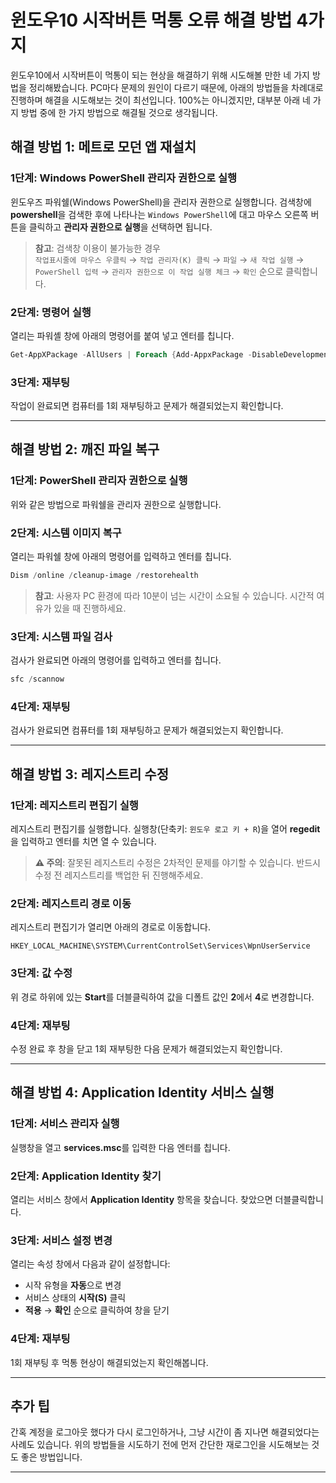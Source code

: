 # 윈도우10 시작버튼 먹통 오류 해결 방법 4가지

윈도우10에서 시작버튼이 먹통이 되는 현상을 해결하기 위해 시도해볼 만한 네 가지 방법을 정리해봤습니다. PC마다 문제의 원인이 다르기 때문에, 아래의 방법들을 차례대로 진행하며 해결을 시도해보는 것이 최선입니다. 100%는 아니겠지만, 대부분 아래 네 가지 방법 중에 한 가지 방법으로 해결될 것으로 생각됩니다.

## 해결 방법 1: 메트로 모던 앱 재설치

### 1단계: Windows PowerShell 관리자 권한으로 실행

윈도우즈 파워쉘(Windows PowerShell)을 관리자 권한으로 실행합니다. 검색창에 **powershell**을 검색한 후에 나타나는 `Windows PowerShell`에 대고 마우스 오른쪽 버튼을 클릭하고 **관리자 권한으로 실행**을 선택하면 됩니다.

> **참고**: 검색창 이용이 불가능한 경우  
> `작업표시줄에 마우스 우클릭` → `작업 관리자(K) 클릭` → `파일` → `새 작업 실행` → `PowerShell 입력` → `관리자 권한으로 이 작업 실행 체크` → `확인` 순으로 클릭합니다.

### 2단계: 명령어 실행

열리는 파워셸 창에 아래의 명령어를 붙여 넣고 엔터를 칩니다.

```powershell
Get-AppXPackage -AllUsers | Foreach {Add-AppxPackage -DisableDevelopmentMode -Register "$($_.InstallLocation)\AppXManifest.xml"}
```

### 3단계: 재부팅

작업이 완료되면 컴퓨터를 1회 재부팅하고 문제가 해결되었는지 확인합니다.

---

## 해결 방법 2: 깨진 파일 복구

### 1단계: PowerShell 관리자 권한으로 실행

위와 같은 방법으로 파워쉘을 관리자 권한으로 실행합니다.

### 2단계: 시스템 이미지 복구

열리는 파워쉘 창에 아래의 명령어를 입력하고 엔터를 칩니다.

```powershell
Dism /online /cleanup-image /restorehealth
```

> **참고**: 사용자 PC 환경에 따라 10분이 넘는 시간이 소요될 수 있습니다. 시간적 여유가 있을 때 진행하세요.

### 3단계: 시스템 파일 검사

검사가 완료되면 아래의 명령어를 입력하고 엔터를 칩니다.

```powershell
sfc /scannow
```

### 4단계: 재부팅

검사가 완료되면 컴퓨터를 1회 재부팅하고 문제가 해결되었는지 확인합니다.

---

## 해결 방법 3: 레지스트리 수정

### 1단계: 레지스트리 편집기 실행

레지스트리 편집기를 실행합니다. 실행창(단축키: `윈도우 로고 키 + R`)을 열어 **regedit**을 입력하고 엔터를 치면 열 수 있습니다.

> **⚠️ 주의**: 잘못된 레지스트리 수정은 2차적인 문제를 야기할 수 있습니다. 반드시 수정 전 레지스트리를 백업한 뒤 진행해주세요.

### 2단계: 레지스트리 경로 이동

레지스트리 편집기가 열리면 아래의 경로로 이동합니다.

```
HKEY_LOCAL_MACHINE\SYSTEM\CurrentControlSet\Services\WpnUserService
```

### 3단계: 값 수정

위 경로 하위에 있는 **Start**를 더블클릭하여 값을 디폴트 값인 **2**에서 **4**로 변경합니다.

### 4단계: 재부팅

수정 완료 후 창을 닫고 1회 재부팅한 다음 문제가 해결되었는지 확인합니다.

---

## 해결 방법 4: Application Identity 서비스 실행

### 1단계: 서비스 관리자 실행

실행창을 열고 **services.msc**를 입력한 다음 엔터를 칩니다.

### 2단계: Application Identity 찾기

열리는 서비스 창에서 **Application Identity** 항목을 찾습니다. 찾았으면 더블클릭합니다.

### 3단계: 서비스 설정 변경

열리는 속성 창에서 다음과 같이 설정합니다:
- 시작 유형을 **자동**으로 변경
- 서비스 상태의 **시작(S)** 클릭
- **적용** → **확인** 순으로 클릭하여 창을 닫기

### 4단계: 재부팅

1회 재부팅 후 먹통 현상이 해결되었는지 확인해봅니다.

---

## 추가 팁

간혹 계정을 로그아웃 했다가 다시 로그인하거나, 그냥 시간이 좀 지나면 해결되었다는 사례도 있습니다. 위의 방법들을 시도하기 전에 먼저 간단한 재로그인을 시도해보는 것도 좋은 방법입니다.

---
